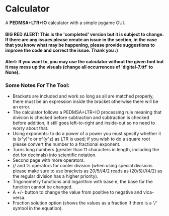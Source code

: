 # Calculator
A **PEDMSA+LTR+IO** calculator with a simple pygame GUI.
#### BIG RED ALERT: This is the 'completed' version but it is subject to change. If there are any issues please create an issue in the section, in the case that you know what may be happening, please provide suggestions to improve the code and correct the issue. Thank you :)
#### Alert: If you want to, you may use the calculator without the given font but it may mess up the visuals (change all occurrences of 'digital-7.ttf' to None).

### Some Notes For The Tool:
- Brackets are included and work so long as all are matched properly, there must be an expression inside the bracket otherwise there will be an error.
- The calculator follows a PEDMSA+LTR+IO processing rule meaning that division is checked before subtraction and subtraction is checked before addition, it still goes left-to-right and inside-out so no need to worry about that.
- Using exponents: to do a power of a power you must specify whether it is (x^y)^x or x^(y^z) as LTR is used; if you wish to do a square root please convert the number to a fractional exponent.
- Turns long numbers (greater than 11 characters in length, including the dot for decimals) into scientific notation.
- Second page with more operators.
- // and % operators for cooler division (when using special divisions please make sure to use brackets as 20/5//4/2 reads as (20/5)//(4/2) as the regular division has a higher priority).
- Trigonometry functions and logarithim with base e, the base for the function cannot be changed.
- A +/- button to change the value from positive to negative and vica-versa.
- Fraction solution option (shows the values as a fraction if there is a '/' symbol in the equation).

